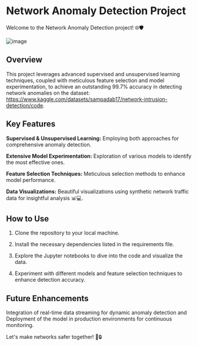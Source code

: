 # Network Anomaly Detection Project

Welcome to the Network Anomaly Detection project! 🌐🛡️

![image](https://github.com/jvmolu/Network-Anomaly-Detection/assets/44413960/5475df4f-8138-4b11-a5f6-c26023cf751b)


## Overview
This project leverages advanced supervised and unsupervised learning techniques, coupled with meticulous feature selection and model experimentation, to achieve an outstanding 99.7% accuracy in detecting network anomalies on the dataset: https://www.kaggle.com/datasets/sampadab17/network-intrusion-detection/code.

## Key Features

**Supervised & Unsupervised Learning:** Employing both approaches for comprehensive anomaly detection.

**Extensive Model Experimentation:** Exploration of various models to identify the most effective ones.

**Feature Selection Techniques:** Meticulous selection methods to enhance model performance.

**Data Visualizations:** Beautiful visualizations using synthetic network traffic data for insightful analysis 📊💻.

## How to Use

1. Clone the repository to your local machine.

2. Install the necessary dependencies listed in the requirements file.

3. Explore the Jupyter notebooks to dive into the code and visualize the data.

4. Experiment with different models and feature selection techniques to enhance detection accuracy.

## Future Enhancements
Integration of real-time data streaming for dynamic anomaly detection and Deployment of the model in production environments for continuous monitoring.

Let's make networks safer together! 🚀🔒
